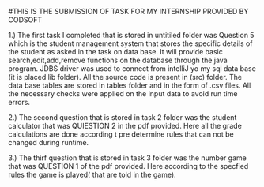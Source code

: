 #THIS IS THE SUBMISSION OF TASK FOR MY INTERNSHIP PROVIDED BY CODSOFT

1.) The first task I completed that is stored in untitiled folder was Question 5 which is the student management system that stores the specific details of the student as asked in the task on data base. It will provide basic search,edit,add,remove functions on the database through the java program. JDBS driver was used to connect from intelliJ yo my sql data base (it is placed lib folder). All the source code is present in (src) folder. The data base tables are stored in tables folder and in the form of .csv files. All the necessary checks were applied on the input data to avoid run time errors. 

2.) The second question that is stored in task 2 folder was the student calculator that was QUIESTION 2 in the pdf provided. Here all the grade calculations are done according t pre determine rules that can not be changed during runtime.

3.) The thirf question that is stored in task 3 folder was the number game that was QUESTION 1 of the pdf provided. Here according to the specfied rules the game is played( that are told in the game). 

